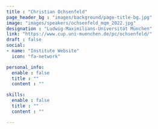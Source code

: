```yaml
---
title : "Christian Ochsenfeld"
page_header_bg : "images/background/page-title-bg.jpg"
image: "images/speakers/ochsenfeld_mqm_2022.jpg"
designation : "Ludwig-Maximilians-Universität München"
link: "https://www.cup.uni-muenchen.de/pc/ochsenfeld/"
draft : false
social:
- name: "Institute Website"
  icon: "fa-network"

personal_info:
  enable : false
  title : ""
  content : ""

skills:
  enable : false
  title : ""
  content : ""

---
```

